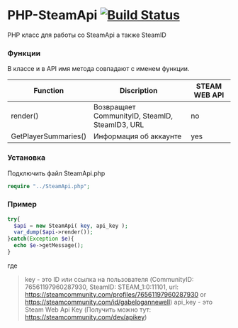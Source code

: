 # PHP-SteamApi [![Build Status](https://travis-ci.org/theelsaud/PHP-SteamApi.svg?branch=release)](https://travis-ci.org/theelsaud/PHP-SteamApi)
PHP класс для работы со SteamApi а также SteamID

### Функции
В классе и в API имя метода совпадают с именем функции.

| Function | Discription | STEAM WEB API |
| ------ | ------ | ------ |
| render()  | Возвращяет  CommunityID, SteamID, SteamID3, URL | no |
| GetPlayerSummaries()  | Информация об аккаунте | yes |

### Установка

Подключить файл SteamApi.php
```php
require "../SteamApi.php";
```

### Пример

```php
try{
  $api = new SteamApi( key, api_key );
  var_dump($api->render());
}catch(Exception $e){
  echo $e->getMessage();
}
```
где 
> key - это ID или ссылка на пользователя (CommunityID: 76561197960287930, SteamID: STEAM_1:0:11101, url: https://steamcommunity.com/profiles/76561197960287930 or https://steamcommunity.com/id/gabelogannewell)
> api_key - это Steam Web Api Key (Получить можно тут: https://steamcommunity.com/dev/apikey)

